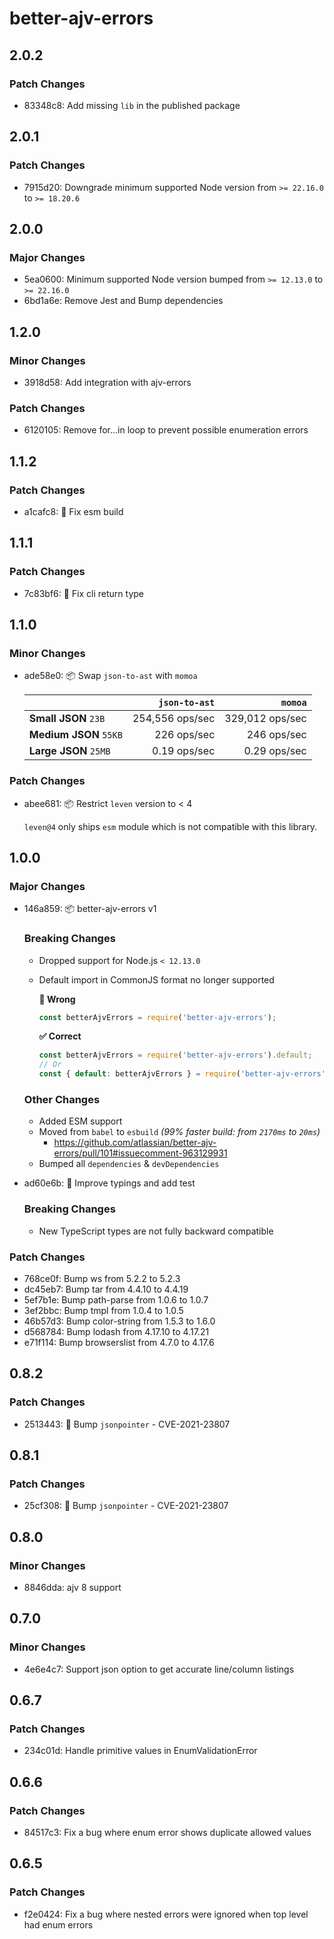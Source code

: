 # better-ajv-errors

## 2.0.2

### Patch Changes

- 83348c8: Add missing `lib` in the published package

## 2.0.1

### Patch Changes

- 7915d20: Downgrade minimum supported Node version from `>= 22.16.0` to `>= 18.20.6`

## 2.0.0

### Major Changes

- 5ea0600: Minimum supported Node version bumped from `>= 12.13.0` to `>= 22.16.0`
- 6bd1a6e: Remove Jest and Bump dependencies

## 1.2.0

### Minor Changes

- 3918d58: Add integration with ajv-errors

### Patch Changes

- 6120105: Remove for...in loop to prevent possible enumeration errors

## 1.1.2

### Patch Changes

- a1cafc8: :wrench: Fix esm build

## 1.1.1

### Patch Changes

- 7c83bf6: :bug: Fix cli return type

## 1.1.0

### Minor Changes

- ade58e0: :package: Swap `json-to-ast` with `momoa`

  |                        |   `json-to-ast` |         `momoa` |
  | ---------------------- | --------------: | --------------: |
  | **Small JSON** `23B`   | 254,556 ops/sec | 329,012 ops/sec |
  | **Medium JSON** `55KB` |     226 ops/sec |     246 ops/sec |
  | **Large JSON** `25MB`  |    0.19 ops/sec |    0.29 ops/sec |

### Patch Changes

- abee681: :package: Restrict `leven` version to < 4

  `leven@4` only ships `esm` module which is not compatible with this library.

## 1.0.0

### Major Changes

- 146a859: :package: better-ajv-errors v1

  ### Breaking Changes

  - Dropped support for Node.js `< 12.13.0`
  - Default import in CommonJS format no longer supported

    **:no_entry_sign: Wrong**

    ```js
    const betterAjvErrors = require('better-ajv-errors');
    ```

    **:white_check_mark: Correct**

    ```js
    const betterAjvErrors = require('better-ajv-errors').default;
    // Or
    const { default: betterAjvErrors } = require('better-ajv-errors');
    ```

  ### Other Changes

  - Added ESM support
  - Moved from `babel` to `esbuild` _(99% faster build: from `2170ms` to `20ms`)_
    - https://github.com/atlassian/better-ajv-errors/pull/101#issuecomment-963129931
  - Bumped all `dependencies` & `devDependencies`

- ad60e6b: :nail_care: Improve typings and add test

  ### Breaking Changes

  - New TypeScript types are not fully backward compatible

### Patch Changes

- 768ce0f: Bump ws from 5.2.2 to 5.2.3
- dc45eb7: Bump tar from 4.4.10 to 4.4.19
- 5ef7b1e: Bump path-parse from 1.0.6 to 1.0.7
- 3ef2bbc: Bump tmpl from 1.0.4 to 1.0.5
- 46b57d3: Bump color-string from 1.5.3 to 1.6.0
- d568784: Bump lodash from 4.17.10 to 4.17.21
- e71f114: Bump browserslist from 4.7.0 to 4.17.6

## 0.8.2

### Patch Changes

- 2513443: :fire_engine: Bump `jsonpointer` - CVE-2021-23807

## 0.8.1

### Patch Changes

- 25cf308: :fire_engine: Bump `jsonpointer` - CVE-2021-23807

## 0.8.0

### Minor Changes

- 8846dda: ajv 8 support

## 0.7.0

### Minor Changes

- 4e6e4c7: Support json option to get accurate line/column listings

## 0.6.7

### Patch Changes

- 234c01d: Handle primitive values in EnumValidationError

## 0.6.6

### Patch Changes

- 84517c3: Fix a bug where enum error shows duplicate allowed values

## 0.6.5

### Patch Changes

- f2e0424: Fix a bug where nested errors were ignored when top level had enum errors
